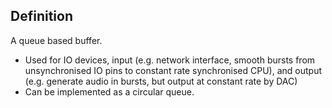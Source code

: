 ## Definition
A queue based buffer.
- Used for IO devices, input (e.g. network interface, smooth bursts from unsynchronised IO pins to constant rate synchronised CPU), and output (e.g. generate audio in bursts, but output at constant rate by DAC) 
- Can be implemented as a circular queue.